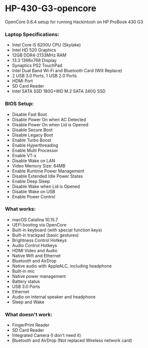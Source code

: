 # HP-430-G3-opencore

OpenCore 0.6.4 setup for running Hackintosh on HP ProBook 430 G3

### Laptop Specifications:
- Intel Core i5 6200U CPU (Skylake)
- Intel HD 520 Graphics
- 12GB DDR4-2133MHz RAM
- 13.3 1366x768 Display
- Synaptics PS2 TouchPad
- Intel Dual Band Wi-Fi and Bluetooth Card (Will Replace)
- 2 USB 3.0 Ports, 1 USB 2.0 Ports
- HDMI Port
- SD Card Reader
- Intel SATA SSD 180G+WD M.2 SATA 240G SSD

### BIOS Setup:
- Disable Fast Boot
- Disable Power On when AC Detected
- Disable Power On when Lid is Opened
- Disable Secure Boot
- Disable Legacy Boot
- Enable Turbo Boost
- Enable Hyperthreading
- Enable Multi Processor
- Enable VT-x
- Disable Wake on LAN
- Video Memory Size: 64MB
- Enable Runtime Power Management
- Disable Extended Idle Power States
- Enable Deep Sleep
- Disable Wake when Lid is Opened
- Disable Wake on USB
- Enable Power Control

### What works:
- macOS Catalina 10.15.7
- UEFI booting via OpenCore
- Built-in keyboard (with special function keys)
- Built-in trackpad (basic gestures)
- Brightness Control Hotkeys
- Audio Control Hotkeys
- HDMI Video and Audio
- Native Wifi and Ethernet
- Bluetooth and AirDrop
- Native audio with AppleALC, including headphone
- Built-in mic
- Native power management
- Battery status
- USB 3.0 Ports
- Ethernet
- Audio on internal speaker and headphone
- Sleep and Wake

### What doesn't work:
- FingerPrint Reader
- SD Card Reader
- Integrated Camera (I don't need it)
- Bluetooth and AirDrop (Not replaced Wireless network card)
